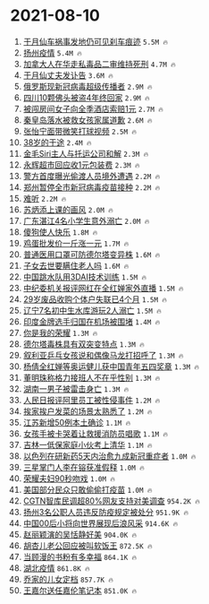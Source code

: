 # 2021-08-10

1. [于月仙车祸事发地仍可见刹车痕迹](https://s.weibo.com/weibo?q=%23%E4%BA%8E%E6%9C%88%E4%BB%99%E8%BD%A6%E7%A5%B8%E4%BA%8B%E5%8F%91%E5%9C%B0%E4%BB%8D%E5%8F%AF%E8%A7%81%E5%88%B9%E8%BD%A6%E7%97%95%E8%BF%B9%23&Refer=top) `5.5M 🔥`
1. [扬州疫情](https://s.weibo.com/weibo?q=%23%E6%89%AC%E5%B7%9E%E7%96%AB%E6%83%85%23&Refer=top) `5.4M 🔥`
1. [加拿大人在华走私毒品二审维持死刑](https://s.weibo.com/weibo?q=%23%E5%8A%A0%E6%8B%BF%E5%A4%A7%E4%BA%BA%E5%9C%A8%E5%8D%8E%E8%B5%B0%E7%A7%81%E6%AF%92%E5%93%81%E4%BA%8C%E5%AE%A1%E7%BB%B4%E6%8C%81%E6%AD%BB%E5%88%91%23&Refer=top) `4.7M 🔥`
1. [于月仙丈夫发讣告](https://s.weibo.com/weibo?q=%23%E4%BA%8E%E6%9C%88%E4%BB%99%E4%B8%88%E5%A4%AB%E5%8F%91%E8%AE%A3%E5%91%8A%23&Refer=top) `3.6M 🔥`
1. [俄罗斯现新冠病毒超级传播者](https://s.weibo.com/weibo?q=%23%E4%BF%84%E7%BD%97%E6%96%AF%E7%8E%B0%E6%96%B0%E5%86%A0%E7%97%85%E6%AF%92%E8%B6%85%E7%BA%A7%E4%BC%A0%E6%92%AD%E8%80%85%23&Refer=top) `2.9M 🔥`
1. [四川10颗佛头被盗4年终回家](https://s.weibo.com/weibo?q=%23%E5%9B%9B%E5%B7%9D10%E9%A2%97%E4%BD%9B%E5%A4%B4%E8%A2%AB%E7%9B%974%E5%B9%B4%E7%BB%88%E5%9B%9E%E5%AE%B6%23&Refer=top) `2.9M 🔥`
1. [被闯房间女子向全季酒店索赔1元](https://s.weibo.com/weibo?q=%23%E8%A2%AB%E9%97%AF%E6%88%BF%E9%97%B4%E5%A5%B3%E5%AD%90%E5%90%91%E5%85%A8%E5%AD%A3%E9%85%92%E5%BA%97%E7%B4%A2%E8%B5%941%E5%85%83%23&Refer=top) `2.7M 🔥`
1. [秦皇岛落水被救女孩家属道歉](https://s.weibo.com/weibo?q=%23%E7%A7%A6%E7%9A%87%E5%B2%9B%E8%90%BD%E6%B0%B4%E8%A2%AB%E6%95%91%E5%A5%B3%E5%AD%A9%E5%AE%B6%E5%B1%9E%E9%81%93%E6%AD%89%23&Refer=top) `2.6M 🔥`
1. [张怡宁面带微笑打球视频](https://s.weibo.com/weibo?q=%23%E5%BC%A0%E6%80%A1%E5%AE%81%E9%9D%A2%E5%B8%A6%E5%BE%AE%E7%AC%91%E6%89%93%E7%90%83%E8%A7%86%E9%A2%91%23&Refer=top) `2.5M 🔥`
1. [38岁的于途](https://s.weibo.com/weibo?q=%2338%E5%B2%81%E7%9A%84%E4%BA%8E%E9%80%94%23&Refer=top) `2.4M 🔥`
1. [金毛Siri主人与托运公司和解](https://s.weibo.com/weibo?q=%23%E9%87%91%E6%AF%9BSiri%E4%B8%BB%E4%BA%BA%E4%B8%8E%E6%89%98%E8%BF%90%E5%85%AC%E5%8F%B8%E5%92%8C%E8%A7%A3%23&Refer=top) `2.3M 🔥`
1. [永辉超市回应收1元包装费](https://s.weibo.com/weibo?q=%23%E6%B0%B8%E8%BE%89%E8%B6%85%E5%B8%82%E5%9B%9E%E5%BA%94%E6%94%B61%E5%85%83%E5%8C%85%E8%A3%85%E8%B4%B9%23&Refer=top) `2.3M 🔥`
1. [警方首度曝光偷渡人员境外遭遇](https://s.weibo.com/weibo?q=%23%E8%AD%A6%E6%96%B9%E9%A6%96%E5%BA%A6%E6%9B%9D%E5%85%89%E5%81%B7%E6%B8%A1%E4%BA%BA%E5%91%98%E5%A2%83%E5%A4%96%E9%81%AD%E9%81%87%23&Refer=top) `2.2M 🔥`
1. [郑州暂停全市新冠病毒疫苗接种](https://s.weibo.com/weibo?q=%23%E9%83%91%E5%B7%9E%E6%9A%82%E5%81%9C%E5%85%A8%E5%B8%82%E6%96%B0%E5%86%A0%E7%97%85%E6%AF%92%E7%96%AB%E8%8B%97%E6%8E%A5%E7%A7%8D%23&Refer=top) `2.2M 🔥`
1. [难听](https://s.weibo.com/weibo?q=%E9%9A%BE%E5%90%AC&Refer=top) `2.2M 🔥`
1. [苏炳添上课的画风](https://s.weibo.com/weibo?q=%23%E8%8B%8F%E7%82%B3%E6%B7%BB%E4%B8%8A%E8%AF%BE%E7%9A%84%E7%94%BB%E9%A3%8E%23&Refer=top) `2.0M 🔥`
1. [广东湛江4名小学生意外溺亡](https://s.weibo.com/weibo?q=%23%E5%B9%BF%E4%B8%9C%E6%B9%9B%E6%B1%9F4%E5%90%8D%E5%B0%8F%E5%AD%A6%E7%94%9F%E6%84%8F%E5%A4%96%E6%BA%BA%E4%BA%A1%23&Refer=top) `2.0M 🔥`
1. [傻狗使人快乐](https://s.weibo.com/weibo?q=%23%E5%82%BB%E7%8B%97%E4%BD%BF%E4%BA%BA%E5%BF%AB%E4%B9%90%23&Refer=top) `1.8M 🔥`
1. [鸡蛋批发价一斤涨一元](https://s.weibo.com/weibo?q=%23%E9%B8%A1%E8%9B%8B%E6%89%B9%E5%8F%91%E4%BB%B7%E4%B8%80%E6%96%A4%E6%B6%A8%E4%B8%80%E5%85%83%23&Refer=top) `1.7M 🔥`
1. [普通医用口罩可防德尔塔变异株](https://s.weibo.com/weibo?q=%23%E6%99%AE%E9%80%9A%E5%8C%BB%E7%94%A8%E5%8F%A3%E7%BD%A9%E5%8F%AF%E9%98%B2%E5%BE%B7%E5%B0%94%E5%A1%94%E5%8F%98%E5%BC%82%E6%A0%AA%23&Refer=top) `1.6M 🔥`
1. [子女去世要瞒住老人吗](https://s.weibo.com/weibo?q=%23%E5%AD%90%E5%A5%B3%E5%8E%BB%E4%B8%96%E8%A6%81%E7%9E%92%E4%BD%8F%E8%80%81%E4%BA%BA%E5%90%97%23&Refer=top) `1.6M 🔥`
1. [中国跳水队用3DAI技术训练](https://s.weibo.com/weibo?q=%23%E4%B8%AD%E5%9B%BD%E8%B7%B3%E6%B0%B4%E9%98%9F%E7%94%A83DAI%E6%8A%80%E6%9C%AF%E8%AE%AD%E7%BB%83%23&Refer=top) `1.5M 🔥`
1. [中纪委机关报评网红在全红婵家外直播](https://s.weibo.com/weibo?q=%23%E4%B8%AD%E7%BA%AA%E5%A7%94%E6%9C%BA%E5%85%B3%E6%8A%A5%E8%AF%84%E7%BD%91%E7%BA%A2%E5%9C%A8%E5%85%A8%E7%BA%A2%E5%A9%B5%E5%AE%B6%E5%A4%96%E7%9B%B4%E6%92%AD%23&Refer=top) `1.5M 🔥`
1. [29岁废品收购个体户失联已4个月](https://s.weibo.com/weibo?q=%2329%E5%B2%81%E5%BA%9F%E5%93%81%E6%94%B6%E8%B4%AD%E4%B8%AA%E4%BD%93%E6%88%B7%E5%A4%B1%E8%81%94%E5%B7%B24%E4%B8%AA%E6%9C%88%23&Refer=top) `1.5M 🔥`
1. [辽宁7名初中生水库游玩2人溺亡](https://s.weibo.com/weibo?q=%23%E8%BE%BD%E5%AE%817%E5%90%8D%E5%88%9D%E4%B8%AD%E7%94%9F%E6%B0%B4%E5%BA%93%E6%B8%B8%E7%8E%A92%E4%BA%BA%E6%BA%BA%E4%BA%A1%23&Refer=top) `1.5M 🔥`
1. [印度金牌选手归国在机场被围堵](https://s.weibo.com/weibo?q=%23%E5%8D%B0%E5%BA%A6%E9%87%91%E7%89%8C%E9%80%89%E6%89%8B%E5%BD%92%E5%9B%BD%E5%9C%A8%E6%9C%BA%E5%9C%BA%E8%A2%AB%E5%9B%B4%E5%A0%B5%23&Refer=top) `1.4M 🔥`
1. [你是我的荣耀](https://s.weibo.com/weibo?q=%E4%BD%A0%E6%98%AF%E6%88%91%E7%9A%84%E8%8D%A3%E8%80%80&Refer=top) `1.3M 🔥`
1. [德尔塔毒株具有双突变特点](https://s.weibo.com/weibo?q=%23%E5%BE%B7%E5%B0%94%E5%A1%94%E6%AF%92%E6%A0%AA%E5%85%B7%E6%9C%89%E5%8F%8C%E7%AA%81%E5%8F%98%E7%89%B9%E7%82%B9%23&Refer=top) `1.3M 🔥`
1. [叙利亚乒乓女孩说和偶像马龙打招呼了](https://s.weibo.com/weibo?q=%23%E5%8F%99%E5%88%A9%E4%BA%9A%E4%B9%92%E4%B9%93%E5%A5%B3%E5%AD%A9%E8%AF%B4%E5%92%8C%E5%81%B6%E5%83%8F%E9%A9%AC%E9%BE%99%E6%89%93%E6%8B%9B%E5%91%BC%E4%BA%86%23&Refer=top) `1.3M 🔥`
1. [杨倩全红婵等奥运健儿获中国青年五四奖章](https://s.weibo.com/weibo?q=%23%E6%9D%A8%E5%80%A9%E5%85%A8%E7%BA%A2%E5%A9%B5%E7%AD%89%E5%A5%A5%E8%BF%90%E5%81%A5%E5%84%BF%E8%8E%B7%E4%B8%AD%E5%9B%BD%E9%9D%92%E5%B9%B4%E4%BA%94%E5%9B%9B%E5%A5%96%E7%AB%A0%23&Refer=top) `1.3M 🔥`
1. [董明珠称格力接班人不在乎性别](https://s.weibo.com/weibo?q=%23%E8%91%A3%E6%98%8E%E7%8F%A0%E7%A7%B0%E6%A0%BC%E5%8A%9B%E6%8E%A5%E7%8F%AD%E4%BA%BA%E4%B8%8D%E5%9C%A8%E4%B9%8E%E6%80%A7%E5%88%AB%23&Refer=top) `1.3M 🔥`
1. [湖南一男子被雷击身亡](https://s.weibo.com/weibo?q=%23%E6%B9%96%E5%8D%97%E4%B8%80%E7%94%B7%E5%AD%90%E8%A2%AB%E9%9B%B7%E5%87%BB%E8%BA%AB%E4%BA%A1%23&Refer=top) `1.3M 🔥`
1. [人民日报评阿里员工被性侵事件](https://s.weibo.com/weibo?q=%23%E4%BA%BA%E6%B0%91%E6%97%A5%E6%8A%A5%E8%AF%84%E9%98%BF%E9%87%8C%E5%91%98%E5%B7%A5%E8%A2%AB%E6%80%A7%E4%BE%B5%E4%BA%8B%E4%BB%B6%23&Refer=top) `1.2M 🔥`
1. [挨家挨户发菜的场景太熟悉了](https://s.weibo.com/weibo?q=%23%E6%8C%A8%E5%AE%B6%E6%8C%A8%E6%88%B7%E5%8F%91%E8%8F%9C%E7%9A%84%E5%9C%BA%E6%99%AF%E5%A4%AA%E7%86%9F%E6%82%89%E4%BA%86%23&Refer=top) `1.2M 🔥`
1. [江苏新增50例本土确诊](https://s.weibo.com/weibo?q=%23%E6%B1%9F%E8%8B%8F%E6%96%B0%E5%A2%9E50%E4%BE%8B%E6%9C%AC%E5%9C%9F%E7%A1%AE%E8%AF%8A%23&Refer=top) `1.1M 🔥`
1. [女孩手被卡哭着让救援消防员唱歌](https://s.weibo.com/weibo?q=%23%E5%A5%B3%E5%AD%A9%E6%89%8B%E8%A2%AB%E5%8D%A1%E5%93%AD%E7%9D%80%E8%AE%A9%E6%95%91%E6%8F%B4%E6%B6%88%E9%98%B2%E5%91%98%E5%94%B1%E6%AD%8C%23&Refer=top) `1.1M 🔥`
1. [吉林一低保家庭小伙考上清华](https://s.weibo.com/weibo?q=%23%E5%90%89%E6%9E%97%E4%B8%80%E4%BD%8E%E4%BF%9D%E5%AE%B6%E5%BA%AD%E5%B0%8F%E4%BC%99%E8%80%83%E4%B8%8A%E6%B8%85%E5%8D%8E%23&Refer=top) `1.1M 🔥`
1. [以色列在研新药5天内治愈九成新冠重症者](https://s.weibo.com/weibo?q=%23%E4%BB%A5%E8%89%B2%E5%88%97%E5%9C%A8%E7%A0%94%E6%96%B0%E8%8D%AF5%E5%A4%A9%E5%86%85%E6%B2%BB%E6%84%88%E4%B9%9D%E6%88%90%E6%96%B0%E5%86%A0%E9%87%8D%E7%97%87%E8%80%85%23&Refer=top) `1.0M 🔥`
1. [三星掌门人李在镕获准假释](https://s.weibo.com/weibo?q=%23%E4%B8%89%E6%98%9F%E6%8E%8C%E9%97%A8%E4%BA%BA%E6%9D%8E%E5%9C%A8%E9%95%95%E8%8E%B7%E5%87%86%E5%81%87%E9%87%8A%23&Refer=top) `1.0M 🔥`
1. [荣耀夫妇90秒吻戏](https://s.weibo.com/weibo?q=%23%E8%8D%A3%E8%80%80%E5%A4%AB%E5%A6%8790%E7%A7%92%E5%90%BB%E6%88%8F%23&Refer=top) `1.0M 🔥`
1. [美国部分民众只敢偷偷打疫苗](https://s.weibo.com/weibo?q=%23%E7%BE%8E%E5%9B%BD%E9%83%A8%E5%88%86%E6%B0%91%E4%BC%97%E5%8F%AA%E6%95%A2%E5%81%B7%E5%81%B7%E6%89%93%E7%96%AB%E8%8B%97%23&Refer=top) `1.0M 🔥`
1. [CGTN智库民调超80%网友支持对美调查](https://s.weibo.com/weibo?q=%23CGTN%E6%99%BA%E5%BA%93%E6%B0%91%E8%B0%83%E8%B6%8580%25%E7%BD%91%E5%8F%8B%E6%94%AF%E6%8C%81%E5%AF%B9%E7%BE%8E%E8%B0%83%E6%9F%A5%23&Refer=top) `954.2K 🔥`
1. [扬州3名公职人员违反防疫规定被处分](https://s.weibo.com/weibo?q=%23%E6%89%AC%E5%B7%9E3%E5%90%8D%E5%85%AC%E8%81%8C%E4%BA%BA%E5%91%98%E8%BF%9D%E5%8F%8D%E9%98%B2%E7%96%AB%E8%A7%84%E5%AE%9A%E8%A2%AB%E5%A4%84%E5%88%86%23&Refer=top) `951.9K 🔥`
1. [中国00后小将向世界展现后浪风采](https://s.weibo.com/weibo?q=%23%E4%B8%AD%E5%9B%BD00%E5%90%8E%E5%B0%8F%E5%B0%86%E5%90%91%E4%B8%96%E7%95%8C%E5%B1%95%E7%8E%B0%E5%90%8E%E6%B5%AA%E9%A3%8E%E9%87%87%23&Refer=top) `914.6K 🔥`
1. [赵丽颖演的吴恬静好美](https://s.weibo.com/weibo?q=%23%E8%B5%B5%E4%B8%BD%E9%A2%96%E6%BC%94%E7%9A%84%E5%90%B4%E6%81%AC%E9%9D%99%E5%A5%BD%E7%BE%8E%23&Refer=top) `904.0K 🔥`
1. [胡杏儿老公回应被叫软饭王](https://s.weibo.com/weibo?q=%23%E8%83%A1%E6%9D%8F%E5%84%BF%E8%80%81%E5%85%AC%E5%9B%9E%E5%BA%94%E8%A2%AB%E5%8F%AB%E8%BD%AF%E9%A5%AD%E7%8E%8B%23&Refer=top) `872.5K 🔥`
1. [当顾漫的书粉有多幸福](https://s.weibo.com/weibo?q=%23%E5%BD%93%E9%A1%BE%E6%BC%AB%E7%9A%84%E4%B9%A6%E7%B2%89%E6%9C%89%E5%A4%9A%E5%B9%B8%E7%A6%8F%23&Refer=top) `864.1K 🔥`
1. [湖北疫情](https://s.weibo.com/weibo?q=%E6%B9%96%E5%8C%97%E7%96%AB%E6%83%85&Refer=top) `861.8K 🔥`
1. [乔家的儿女定档](https://s.weibo.com/weibo?q=%23%E4%B9%94%E5%AE%B6%E7%9A%84%E5%84%BF%E5%A5%B3%E5%AE%9A%E6%A1%A3%23&Refer=top) `857.7K 🔥`
1. [王嘉尔送任嘉伦笔记本](https://s.weibo.com/weibo?q=%23%E7%8E%8B%E5%98%89%E5%B0%94%E9%80%81%E4%BB%BB%E5%98%89%E4%BC%A6%E7%AC%94%E8%AE%B0%E6%9C%AC%23&Refer=top) `851.0K 🔥`
